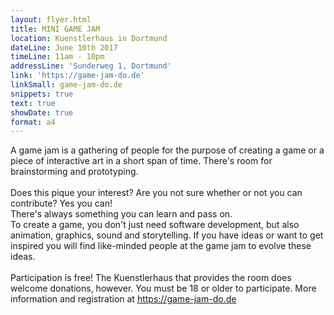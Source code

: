 ```yaml
---
layout: flyer.html
title: MINI GAME JAM
location: Kuenstlerhaus in Dortmund
dateLine: June 10th 2017
timeLine: 11am - 10pm
addressLine: 'Sunderweg 1, Dortmund'
link: 'https://game-jam-do.de'
linkSmall: game-jam-do.de
snippets: true
text: true
showDate: true
format: a4
---
```


A game jam is a gathering of people for the purpose of creating a game or a piece of interactive art in a short span of time. There's room for brainstorming and prototyping.<br><br>
Does this pique your interest? Are you not sure whether or not you can contribute? Yes you can!<br>
There's always something you can learn and pass on.<br>
To create a game, you don't just need software development, but also animation, graphics, sound and storytelling. If you have ideas or want to get inspired you will find like-minded people at the game jam to evolve these ideas.<br><br>
Participation is free! The Kuenstlerhaus that provides the room does welcome donations, however. You must be 18 or older to participate. More information and registration at https://game-jam-do.de
